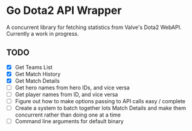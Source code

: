 Go Dota2 API Wrapper
=====================

A concurrent library for fetching statistics from Valve's Dota2 WebAPI.
Currently a work in progress.

TODO
----

- [x] Get Teams List
- [x] Get Match History
- [x] Get Match Details
- [ ] Get hero names from hero IDs, and vice versa
- [ ] Get player names from ID, and vice versa
- [ ] Figure out how to make options passing to API calls easy / complete
- [ ] Create a system to batch together lots Match Details and make them concurrent rather than doing one at a time
- [ ] Command line arguments for default binary
